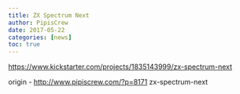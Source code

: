 ```yaml
---
title: ZX Spectrum Next
author: PipisCrew
date: 2017-05-22
categories: [news]
toc: true
---
```


https://www.kickstarter.com/projects/1835143999/zx-spectrum-next

origin - http://www.pipiscrew.com/?p=8171 zx-spectrum-next